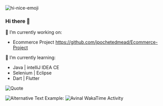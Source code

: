 ![hi-nice-emoji](https://user-images.githubusercontent.com/39777664/158520019-9f78460f-5625-422b-b957-2dbeb9e2ad9f.gif)
### Hi there 👋

🔭 I’m currently working on:
* Ecommerce Project https://github.com/jpochetedmead/Ecommerce-Project

🌱 I’m currently learning: 
* Java | intelliJ IDEA CE
* Selenium | Eclipse
* Dart | Flutter

![Quote](https://github-readme-quotes.herokuapp.com/quote?quoteCategory=programming)



<img
  src="https://github.com/jpochetedmead/<repository-name>/blob/<branch-name>/images/stat.svg"
  alt="Alternative Text"
/>
Example:
<img
  src="https://github.com/avinal/avinal/blob/main/images/stat.svg"
  alt="Avinal WakaTime Activity"
/>

<!--
**jpochetedmead/JPochetEdmead** is a ✨ _special_ ✨ repository because its `README.md` (this file) appears on your GitHub profile.

Here are some ideas to get you started:

- 🔭 I’m currently working on ...![wow-emoji](https://user-images.githubusercontent.com/39777664/158519976-1451a492-5601-4074-983c-84bcedef69a2.gif)

- 🌱 I’m currently learning ...
- 👯 I’m looking to collaborate on ...
- 🤔 I’m looking for help with ...
- 💬 Ask me about ...
- 📫 How to reach me: ...
- 😄 Pronouns: ...
- ⚡ Fun fact: ...
-->
